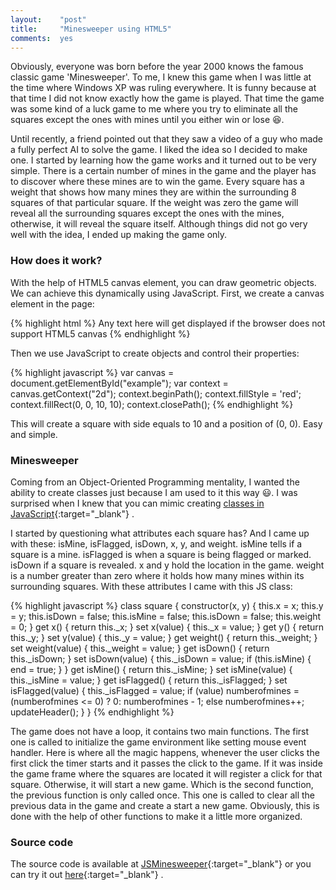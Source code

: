 ```yaml
---
layout:    "post"
title:     "Minesweeper using HTML5"
comments:  yes
---
```


Obviously, everyone was born before the year 2000 knows the famous classic game 'Minesweeper'. To me, I knew this game when I was little at the time where Windows XP was ruling everywhere. It is funny because at that time I did not know exactly how the game is played. That time the game was some kind of a luck game to me where you try to eliminate all the squares except the ones with mines until you either win or lose :laughing:.

Until recently, a friend pointed out that they saw a video of a guy who made a fully perfect AI to solve the game. I liked the idea so I decided to make one. I started by learning how the game works and it turned out to be very simple. There is a certain number of mines in the game and the player has to discover where these mines are to win the game. Every square has a weight that shows how many mines they are within the surrounding 8 squares of that particular square. If the weight was zero the game will reveal all the surrounding squares except the ones with the mines, otherwise, it will reveal the square itself. Although things did not go very well with the idea, I ended up making the game only.

### How does it work?

With the help of HTML5 canvas element, you can draw geometric objects. We can achieve this dynamically using JavaScript. First, we create a canvas element in the page:

{% highlight html %}
<canvas id="example" width="500" height="500">Any text here will get displayed if the browser does not support HTML5 canvas</canvas>
{% endhighlight %}

Then we use JavaScript to create objects and control their properties:

{% highlight javascript %}
var canvas = document.getElementById("example");
var context = canvas.getContext("2d");
context.beginPath();
context.fillStyle = 'red';
context.fillRect(0, 0, 10, 10);
context.closePath();
{% endhighlight %}

This will create a square with side equals to 10 and a position of (0, 0). Easy and simple.

### Minesweeper

Coming from an Object-Oriented Programming mentality, I wanted the ability to create classes just because I am used to it this way :smiley:. I was surprised when I knew that you can mimic creating [classes in JavaScript](https://developer.mozilla.org/en-US/docs/Web/JavaScript/Reference/Classes "Classes - JavaScript"){:target="_blank"} . 

I started by questioning what attributes each square has? And I came up with these: isMine, isFlagged, isDown, x, y, and weight. isMine tells if a square is a mine. isFlagged is when a square is being flagged or marked. isDown if a square is revealed. x and y hold the location in the game. weight is a number greater than zero where it holds how many mines within its surrounding squares. With these attributes I came with this JS class:

{% highlight javascript %}
class square {
    constructor(x, y) {
        this.x = x;
        this.y = y;
        this.isDown = false;
        this.isMine = false;
        this.isDown = false;
        this.weight = 0;
    }
    get x() { return this._x; }
    set x(value) { this._x = value; }
    get y() { return this._y; }
    set y(value) { this._y = value; }
    get weight() { return this._weight; }
    set weight(value) { this._weight = value; }
    get isDown() { return this._isDown; }
    set isDown(value) {
        this._isDown = value;
        if (this.isMine) {
            end = true;
        }
    }
    get isMine() { return this._isMine; }
    set isMine(value) { this._isMine = value; }
    get isFlagged() { return this._isFlagged; }
    set isFlagged(value) {
        this._isFlagged = value;
        if (value)
            numberofmines = (numberofmines <= 0) ? 0: numberofmines - 1;
        else
            numberofmines++;
        updateHeader();
    }
}
{% endhighlight %}

The game does not have a loop, it contains two main functions. The first one is called to initialize the game environment like setting mouse event handler. Here is where all the magic happens, whenever the user clicks the first click the timer starts and it passes the click to the game. If it was inside the game frame where the squares are located it will register a click for that square. Otherwise, it will start a new game. Which is the second function, the previous function is only called once. This one is called to clear all the previous data in the game and create a start a new game. Obviously, this is done with the help of other functions to make it a little more organized.

### Source code

The source code is available at [JSMinesweeper](https://github.com/aymanbagabas/jsminesweeper "JSMinesweeper - AymanBagabas"){:target="_blank"} or you can try it out [here](https://aymanbagabas.com/jsminesweeper "JSMinesweeper"){:target="_blank"} .
